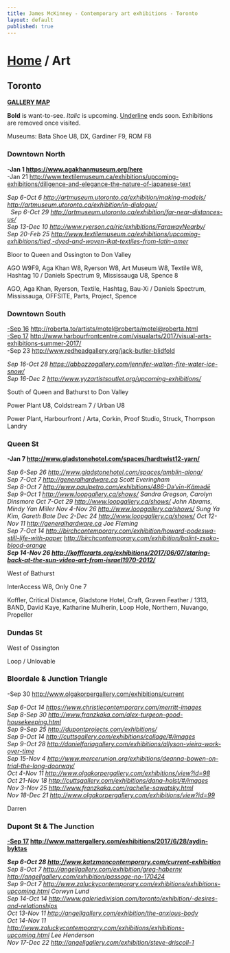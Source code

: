 ```yaml
---
title: James McKinney - Contemporary art exhibitions - Toronto
layout: default
published: true
---
```


# [Home](/) / Art

## Toronto

**[GALLERY MAP](https://www.google.com/maps/d/u/0/edit?mid=1sMiga7vQsqWdqEVQCqHsxjX2jeU)**

<span class="glyphicon glyphicon-info-sign" aria-hidden="true"></span> <strong>Bold</strong> is want-to-see. <em>Italic</em> is upcoming. <u>Underline</u> ends soon. Exhibitions are removed once visited.

<span class="glyphicon glyphicon-calendar" aria-hidden="true"></span> <span class="glyphicon glyphicon-time" aria-hidden="true"></span> Museums: Bata Shoe U8, DX, Gardiner F9, ROM F8

### Downtown North

**-Jan 1 <https://www.agakhanmuseum.org/here>**  
-Jan 21 <http://www.textilemuseum.ca/exhibitions/upcoming-exhibitions/diligence-and-elegance-the-nature-of-japanese-text>  

_Sep 6-Oct 6 <http://artmuseum.utoronto.ca/exhibition/making-models/> <http://artmuseum.utoronto.ca/exhibition/in-dialogue/>_  
  _Sep 6-Oct 29 <http://artmuseum.utoronto.ca/exhibition/far-near-distances-us/>_  
_Sep 13-Dec 10 <http://www.ryerson.ca/ric/exhibitions/FarawayNearby/>_  
_Sep 20-Feb 25 <http://www.textilemuseum.ca/exhibitions/upcoming-exhibitions/tied,-dyed-and-woven-ikat-textiles-from-latin-amer>_  

<span class="glyphicon glyphicon-info-sign" aria-hidden="true"></span> Bloor to Queen and Ossington to Don Valley

<span class="glyphicon glyphicon-time" aria-hidden="true"></span> AGO W9F9, Aga Khan W8, Ryerson W8, Art Museum W8, Textile W8, Hashtag 10 / Daniels Spectrum 9, Mississauga U8, Spence 8

<span class="glyphicon glyphicon-calendar" aria-hidden="true"></span> AGO, Aga Khan, Ryerson, Textile, Hashtag, Bau-Xi / Daniels Spectrum, Mississauga, OFFSITE, Parts, Project, Spence

### Downtown South

<u>-Sep 16</u> <http://roberta.to/artists/motel@roberta/motel@roberta.html>  
<u>-Sep 17</u> <http://www.harbourfrontcentre.com/visualarts/2017/visual-arts-exhibitions-summer-2017/>  
-Sep 23 <http://www.redheadgallery.org/jack-butler-blidfold>  

_Sep 16-Oct 28 <https://abbozzogallery.com/jennifer-walton-fire-water-ice-snow/>_  
_Sep 16-Dec 2 <http://www.yyzartistsoutlet.org/upcoming-exhibitions/>_  

<span class="glyphicon glyphicon-info-sign" aria-hidden="true"></span> South of Queen and Bathurst to Don Valley

<span class="glyphicon glyphicon-time" aria-hidden="true"></span> Power Plant U8, Coldstream 7 / Urban U8

<span class="glyphicon glyphicon-calendar" aria-hidden="true"></span> Power Plant, Harbourfront / Arta, Corkin, Proof Studio, Struck, Thompson Landry

### Queen St

**-Jan 7 <http://www.gladstonehotel.com/spaces/hardtwist12-yarn/>**  

_Sep 6-Sep 26 <http://www.gladstonehotel.com/spaces/amblin-along/>_  
_Sep 7-Oct 7 <http://generalhardware.ca> Scott Everingham_  
_Sep 8-Oct 7 <http://www.paulpetro.com/exhibitions/486-Dəˈvīn-Kämədē>_  
_Sep 9-Oct 1 <http://www.loopgallery.ca/shows/> Sandra Gregson, Carolyn Dinsmore_
_Oct 7-Oct 29 <http://www.loopgallery.ca/shows/> John Abrams, Mindy Yan Miller_
_Nov 4-Nov 26 <http://www.loopgallery.ca/shows/> Sung Ya Kim, Gareth Bate_
_Dec 2-Dec 24 <http://www.loopgallery.ca/shows/>_
_Oct 12-Nov 11 <http://generalhardware.ca> Joe Fleming_  
_Sep 7-Oct 14 <http://birchcontemporary.com/exhibition/howard-podeswa-still-life-with-paper> <http://birchcontemporary.com/exhibition/balint-zsako-blood-orange>_  
_**Sep 14-Nov 26 <http://kofflerarts.org/exhibitions/2017/06/07/staring-back-at-the-sun-video-art-from-israel1970-2012/>**_  

<span class="glyphicon glyphicon-info-sign" aria-hidden="true"></span> West of Bathurst

<span class="glyphicon glyphicon-time" aria-hidden="true"></span> InterAccess W8, Only One 7

<span class="glyphicon glyphicon-calendar" aria-hidden="true"></span> Koffler, Critical Distance, Gladstone Hotel, Craft, Graven Feather / 1313, BAND, David Kaye, Katharine Mulherin, Loop Hole, Northern, Nuvango, Propeller

### Dundas St

<span class="glyphicon glyphicon-info-sign" aria-hidden="true"></span> West of Ossington

<span class="glyphicon glyphicon-calendar" aria-hidden="true"></span> Loop / Unlovable

### Bloordale & Junction Triangle

-Sep 30 <http://www.olgakorpergallery.com/exhibitions/current>  

_Sep 6-Oct 14 <https://www.christiecontemporary.com/merritt-images>_  
_Sep 8-Sep 30 <http://www.franzkaka.com/alex-turgeon-good-housekeeping.html>_  
_Sep 9-Sep 25 <http://dupontprojects.com/exhibitions/>_  
_Sep 9-Oct 14 <http://cuttsgallery.com/exhibitions/collage/#/images>_  
_Sep 9-Oct 28 <http://danielfariagallery.com/exhibitions/allyson-vieira-work-over-time>_  
_Sep 15-Nov 4 <http://www.mercerunion.org/exhibitions/deanna-bowen-on-trial-the-long-doorway/>_  
_Oct 4-Nov 11 <http://www.olgakorpergallery.com/exhibitions/view?id=98>_  
_Oct 21-Nov 18 <http://cuttsgallery.com/exhibitions/dana-holst/#/images>_  
_Nov 3-Nov 25 <http://www.franzkaka.com/rachelle-sawatsky.html>_  
_Nov 18-Dec 21 <http://www.olgakorpergallery.com/exhibitions/view?id=99>_  

<span class="glyphicon glyphicon-calendar" aria-hidden="true"></span> Darren

### Dupont St & The Junction

<u>**-Sep 17</u> <http://www.mattergallery.com/exhibitions/2017/6/28/aydin-byktas>**  

_**Sep 6-Oct 28 <http://www.katzmancontemporary.com/current-exhibition>**_  
_Sep 8-Oct 7 <http://angellgallery.com/exhibition/greg-haberny> <http://angellgallery.com/exhibition/passage-no-170424>_  
_Sep 9-Oct 7 <http://www.zaluckycontemporary.com/exhibitions/exhibitions-upcoming.html> Corwyn Lund_  
_Sep 14-Oct 14 <http://www.galeriedivision.com/toronto/exhibition/-desires-and-relationships>_  
_Oct 13-Nov 11 <http://angellgallery.com/exhibition/the-anxious-body>_  
_Oct 14-Nov 11 <http://www.zaluckycontemporary.com/exhibitions/exhibitions-upcoming.html> Lee Henderson_  
_Nov 17-Dec 22 <http://angellgallery.com/exhibition/steve-driscoll-1>_  
